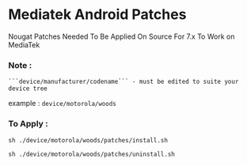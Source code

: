 # Mediatek Android Patches
Nougat Patches Needed To Be Applied On Source For 7.x To Work on MediaTek

### Note : 
	```device/manufacturer/codename``` - must be edited to suite your device tree 
 
example : ```device/motorola/woods``` 


### To Apply :

```sh ./device/motorola/woods/patches/install.sh```

```sh ./device/motorola/woods/patches/uninstall.sh```

